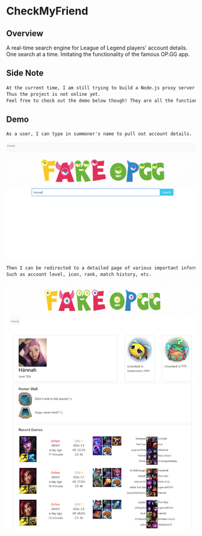 # CheckMyFriend

## Overview
A real-time search engine for League of Legend players' account details.
One search at a time.
Imitating the functionality of the famous OP.GG app.

## Side Note
```md
At the current time, I am still trying to build a Node.js proxy server to secure the private API key. 
Thus the project is not online yet. 
Feel free to check out the demo below though! They are all the functions this app provides.
```

## Demo
```md 
As a user, I can type in summoner's name to pull out account details.
```
![](./assets/image/step1.PNG)

```md 
Then I can be redirected to a detailed page of various important information of the searched summoner.
Such as account level, icon, rank, match history, etc.
```
![](./assets/image/step2.PNG)


